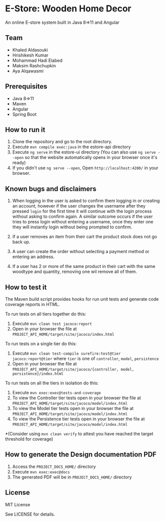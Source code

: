 # E-Store:  Wooden Home Decor


An online E-store system built in Java 8=>11 and Angular
  
## Team

- Khaled Aldasouki
- Hrishikesh Kumar
- Mohammad Hadi Elabed
- Maksim Rashchupkin
- Aya Alqawasmi


## Prerequisites

- Java 8=>11 
- Maven
- Angular
- Spring Boot


## How to run it

1. Clone the repository and go to the root directory.
2. Execute `mvn compile exec:java` in the estore-api directory
3. Execute `ng serve` in the estore-ui directory (You can also use `ng serve --open` so that the website automatically opens in your browser once it's ready)
4. If you didn't use `ng serve --open`, Open `http://localhost:4200/` in your browser. 

## Known bugs and disclaimers

1. When logging in the user is asked to confirm them logging in or creating an account, however if the user changes the username after they pressed `login` for the first time it will continue with the login process without asking to confirm again. A similar outcome occurs if the user tries to press login without entering a username, once they enter one they will instantly login without being prompted to confirm.

2. If a user removes an item from their cart the product stock does not go back up.

3. A user can create the order without selecting a payment method or entering an address.

4. If a user has 2 or more of the same product in their cart with the same woodtype and quantity, removing one wil remove all of them.

## How to test it

The Maven build script provides hooks for run unit tests and generate code coverage
reports in HTML.

To run tests on all tiers together do this:

1. Execute `mvn clean test jacoco:report`
2. Open in your browser the file at `PROJECT_API_HOME/target/site/jacoco/index.html`

To run tests on a single tier do this:

1. Execute `mvn clean test-compile surefire:test@tier jacoco:report@tier` where `tier` is one of `controller`, `model`, `persistence`
2. Open in your browser the file at `PROJECT_API_HOME/target/site/jacoco/{controller, model, persistence}/index.html`

To run tests on all the tiers in isolation do this:

1. Execute `mvn exec:exec@tests-and-coverage`
2. To view the Controller tier tests open in your browser the file at `PROJECT_API_HOME/target/site/jacoco/model/index.html`
3. To view the Model tier tests open in your browser the file at `PROJECT_API_HOME/target/site/jacoco/model/index.html`
4. To view the Persistence tier tests open in your browser the file at `PROJECT_API_HOME/target/site/jacoco/model/index.html`

*(Consider using `mvn clean verify` to attest you have reached the target threshold for coverage)
  
  
## How to generate the Design documentation PDF

1. Access the `PROJECT_DOCS_HOME/` directory
2. Execute `mvn exec:exec@docs`
3. The generated PDF will be in `PROJECT_DOCS_HOME/` directory


## License

MIT License

See LICENSE for details.
